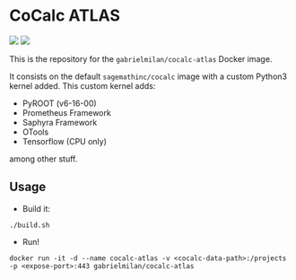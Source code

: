# CoCalc ATLAS

[![](https://images.microbadger.com/badges/version/gabrielmilan/cocalc-atlas.svg)](https://microbadger.com/images/gabrielmilan/cocalc-atlas "Get your own version badge on microbadger.com")
[![](https://images.microbadger.com/badges/version/gabrielmilan/cocalc-atlas:latest-gpu.svg)](https://microbadger.com/images/gabrielmilan/cocalc-atlas:latest-gpu "Get your own version badge on microbadger.com")

This is the repository for the `gabrielmilan/cocalc-atlas` Docker image.

It consists on the default `sagemathinc/cocalc` image with a custom Python3 kernel added. This custom kernel adds:

* PyROOT (v6-16-00)
* Prometheus Framework
* Saphyra Framework
* OTools
* Tensorflow (CPU only)

among other stuff.

## Usage

* Build it:

```
./build.sh
```

* Run!

```
docker run -it -d --name cocalc-atlas -v <cocalc-data-path>:/projects -p <expose-port>:443 gabrielmilan/cocalc-atlas
```
